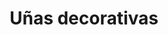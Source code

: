 ---
title: "Uñas decorativas"
url: /madrid/unas-decorativas-calle-de-la-hacienda-de-pavones/
shop: cosméticos
---